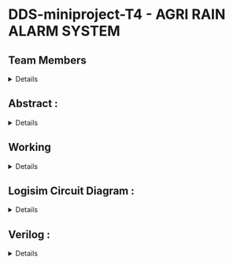  # DDS-miniproject-T4 - AGRI RAIN ALARM SYSTEM


## Team Members
<details>
 
  *  221CS245, Sanjay Bhat, <sanjay.221cs245@nitk.edu.in>, 7019608367
  *  221CS256, Tarun D Joshi, <tarundjoshi.221cs256@nitk.edu.in>, 9108250643
 
</details>


## Abstract :


<details>


The Car Parking Lot System project is a cutting-edge solution designed to streamline the
parking experience in valet controlled parking lots. This innovative system uses very simple yet
effective technology to enhance efficiency, convenience, and security for both vehicle owners
and parking lot operators.
Key features of the Car Parking Lot System include:
Automated Entry and Exit :
The system automatically takes care of the entry time and exit time without anyone present to
record it. The system can be integrated with Machine Learning or similar algorithms which allow
seamless counting of cars based on the parking lot assigned to it . This way it can be fully
automated . This model however is based on a simpler implementation which does not use such
algorithms and requires the valet to select the entry and exit of a car.
Contactless Payment: Users can pay for parking digitally through mobile apps or online
platforms, eliminating the need for cash transactions and reducing waiting times. The cost to be
paid is displayed by a digital monitor and can be integrated to only allow passage if the money
was fully paid. (Similar to fastag in the modern era).
Sustainability: The system can be integrated with energy-efficient lighting and eco-friendly
materials, reducing the environmental impact of the parking lot.
Easy Access of lots :
This system efficiently picks out an available parking lot number and displays to move there .
This way we need not worry if there is availability of parking lots inside and can simply rely on
the system to tell us this information. Further if available we need not to take the car inside and
look for an empty lot since the empty plot number is already assigned to the car by the system.
The Car Parking Lot System optimizes the use of available space, reduces congestion, and
provides a convenient and hassle-free experience for users, making it a valuable addition to
modern urban infrastructure.


</details>




## Working


<details>
  ### Functional Table
 <details>


 </details>
</details>


## Logisim Circuit Diagram :


<details>
![alt text](https://github.com/sanjaybhat2004/DDS-Mini-Project-23-24-Team-23-S2/blob/main/Logisim/img1.jpg?raw=true)


</details>




##  Verilog :
<details>
 
  ### Module :


```verilog
module parkingLot(entryTime1, entryTime2, entryTime3, 
                    getParkingLot, incomingVehicle);


    // We keep separate registers for all different parking lots for entry times 
    input [0:3] entryTime1;
    input [0:3] entryTime2;
    input [0:3] entryTime3;


    // register to keep data of available parking lots
    reg [0:3] availableParkingLot;
    input [0:0] incomingVehicle;
    output [0:3] getParkingLot;


    initial begin
        // initially all parking lots are available
        availableParkingLot = 4'b1111;
    end
    


    assign getParkingLot[0] = availableParkingLot[0];
    assign getParkingLot[1] = !availableParkingLot[0] && availableParkingLot[1];
    assign getParkingLot[2] = !availableParkingLot[0] && !availableParkingLot[1] 
                                && availableParkingLot[2];
    assign getParkingLot[3] = !availableParkingLot[0] && !availableParkingLot[1] 
                                && !availableParkingLot[2] && availableParkingLot[3];
    


    // getParkingLot gives the index of the parking lot to choose by checking which all parking lots are available
    // if more than one parkign lots are available then the parking lot with the least index is choosen 




    // displays status of all parking lots, if any changes occur
    always @(availableParkingLot[0], availableParkingLot[1], availableParkingLot[2], availableParkingLot[3]) 
        $display("Current Parking Lot availability: %b | %b | %b | %b", availableParkingLot[0], availableParkingLot[1], availableParkingLot[2], availableParkingLot[3]);
    


    initial #5 availableParkingLot[0] = 1'b0;


endmodule


module rippleCarryAdder(
    // module for adding two 4-bit numbers
    input [3:0]a,b,
    input cin,
    output [3:0]sum,
    output c4);


wire c1,c2,c3;      


FA fa0(sum[0],c1,a[0],b[0],cin);
FA fa1(sum[1],c2,a[1],b[1],c1);
FA fa2(sum[2],c3,a[2],b[2],c2);
FA fa3(sum[3],c4,a[3],b[3],c3);
                
endmodule


module add_sub(
    // circuit for subtracting two numbers
    // used to find out duration of stay by subtracting current time with entry time
    input subtractor,
    input [3:0]A,B,
    output [3:0]sum_diff,
    output carry_brrow
);


wire [3:0]Bmod;
assign Bmod = {4{subtractor}} ^ B;
rippleCarryAdder rca0(A,Bmod,subtractor,sum_diff,carry_brrow);


endmodule




module multiplier4x4(product,inp1);
    // module which multiplies two 4-bit binary numbers
    // used when multiplying cost of parking lot per hour with duration of stay


    output [7:0]product;
    input [3:0]inp1;
    reg [3:0] inp2;
    
    initial inp2 = 4'b0010;


    assign product[0]=(inp1[0]&inp2[0]);
    
    wire x1,x2,x3,x4,x5,x6,x7,x8,x9,x10,x11,x12,x13,x14,x15,x16,x17;
    
    HA HA1(product[1],x1,(inp1[1]&inp2[0]),(inp1[0]&inp2[1]));
    FA FA1(x2,x3,inp1[1]&inp2[1],(inp1[0]&inp2[2]),x1);
    FA FA2(x4,x5,(inp1[1]&inp2[2]),(inp1[0]&inp2[3]),x3);
    HA HA2(x6,x7,(inp1[1]&inp2[3]),x5);
    
    HA HA3(product[2],x15,x2,(inp1[2]&inp2[0]));
    FA FA5(x14,x16,x4,(inp1[2]&inp2[1]),x15);
    FA FA4(x13,x17,x6,(inp1[2]&inp2[2]),x16);
    FA FA3(x9,x8,x7,(inp1[2]&inp2[3]),x17);
    
    HA HA4(product[3],x12,x14,(inp1[3]&inp2[0]));
    FA FA8(product[4],x11,x13,(inp1[3]&inp2[1]),x12);
    FA FA7(product[5],x10,x9,(inp1[3]&inp2[2]),x11);
    FA FA6(product[6],product[7],x8,(inp1[3]&inp2[3]),x10);
  
endmodule


module HA(sout,cout,a,b);
    // half adder module
    output sout,cout;
    input a,b;
    assign sout=a^b;
    assign cout=(a&b);
endmodule


module FA(sout,cout,a,b,cin);
    // full adder module
    output sout,cout;
    input a,b,cin;
    assign sout=(a^b^cin);
    assign cout=((a&b)|(a&cin)|(b&cin));  
endmodule   




```


### TestBenche :
```verilog
module mini_project_tb;


    wire [0:7] costOfStay;
    reg [0:3]  entryTime1;
    reg [0:3] entryTime2;
    reg [0:3] entryTime3;
    wire [0:3] getParkingLot;
    reg [0:3] timeElapsed;
    reg [0:0] incomingVehicle;
    reg[0:3] setParkingLot;
    wire [0:3] durationOfStay;
    reg subtractor;


    initial begin
        $dumpfile("mini_project.vcd");
        $dumpvars(0, mini_project_tb);
    end


    parkingLot pL (entryTime1, entryTime2, entryTime3, 
    getParkingLot, incomingVehicle);




    wire carry_brrow;
    add_sub uut(subtractor, timeElapsed, entryTime1, durationOfStay, carry_brrow);
    multiplier4x4 multiplier(costOfStay, durationOfStay);


    initial begin
 
        
        $monitor("Get free parking lot:| %b | %b | %b | %b | \nCurrent duration of Stay: %d \nCurrent cost of Stay: %d", getParkingLot[0], getParkingLot[1],
        getParkingLot[2], getParkingLot[3], durationOfStay, costOfStay);




        timeElapsed = 4'b0000;


        #2
        repeat (2) timeElapsed = timeElapsed + 4'b0001; 
        incomingVehicle = 1'b1;


        //Entry of car in parking lot
        $display("New vehicle in parking lot: %b", incomingVehicle[0]); 




        $display("Vehicle is sent to parking lot which is free");
        entryTime1 = timeElapsed;


        #3
        repeat (3) timeElapsed = timeElapsed + 4'b0001;
        //vehicle stays in parking lot for 3 hours


        // subtractor = 1 makes the 
        subtractor = 1;


    end


    initial #2000 $finish;




endmodule






```











